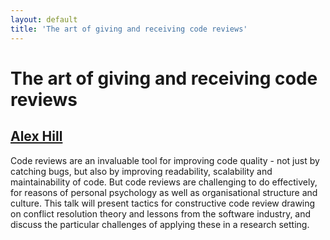 ```yaml
---
layout: default
title: 'The art of giving and receiving code reviews'
---
```


# The art of giving and receiving code reviews

## [Alex Hill](../../speaker/TC8EKK/)

Code reviews are an invaluable tool for improving code quality - not just by catching bugs, but also by improving readability, scalability and maintainability of code. But code reviews are challenging to do effectively, for reasons of personal psychology as well as organisational structure and culture. This talk will present tactics for constructive code review drawing on conflict resolution theory and lessons from the software industry, and discuss the particular challenges of applying these in a research setting.